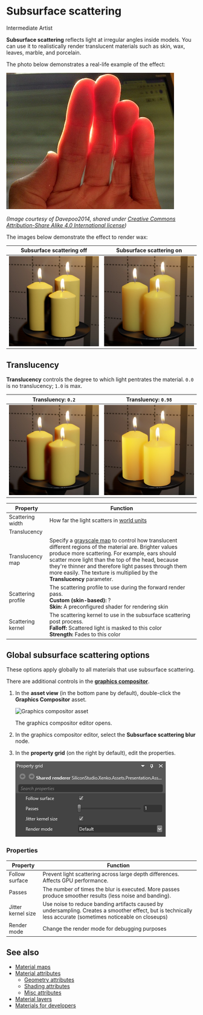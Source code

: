 # Subsurface scattering

<span class="label label-doc-level">Intermediate</span>
<span class="label label-doc-audience">Artist</span>

**Subsurface scattering** reflects light at irregular angles inside models. You can use it to realistically render translucent materials such as skin, wax, leaves, marble, and porcelain.

The photo below demonstrates a real-life example of the effect:

![Photo](media/skin-subsurface-scattering-photo.jpg)

*(Image courtesy of Davepoo2014, shared under [Creative Commons Attribution-Share Alike 4.0 International license](https://creativecommons.org/licenses/by-sa/4.0/deed.en))*

The images below demonstrate the effect to render wax:

| Subsurface scattering off           | Subsurface scattering on
|--------------------|--------------------
| ![On](media/candles-ss-off.jpg)   | ![Off](media/candles-ss-on.jpg)

## Translucency

**Translucency** controls the degree to which light pentrates the material. `0.0` is no translucency; `1.0` is max.

| Transluency: `0.2`           | Transluency: `0.98`
|--------------------|--------------------
| ![On](media/candles-translucency-02.jpg)   | ![Off](media/candles-translucency-98.jpg)

| Property           | Function
|--------------------|--------------------
| Scattering width   | How far the light scatters in [world units](../../game-studio/world-units.md)
| Translucency       | 
| Translucency map   | Specify a [grayscale map](material-maps.md) to control how translucent different regions of the material are. Brighter values produce more scattering. For example, ears should scatter more light than the top of the head, because they're thinner and therefore light passes through them more easily. The texture is multiplied by the **Translucency** parameter.
| Scattering profile | The scattering profile to use during the forward render pass. <br>**Custom (skin-based):** ? <br>**Skin:** A preconfigured shader for rendering skin
| Scattering kernel  | The scattering kernel to use in the subsurface scattering post process. <br>**Falloff:** Scattered light is masked to this color <br>**Strength:** Fades to this color

## Global subsurface scattering options

These options apply globally to all materials that use subsurface scattering.

There are additional controls in the **[graphics compositor](../graphics/graphics-compositor/index.md)**.

1. In the **asset view** (in the bottom pane by default), double-click the **Graphics Compositor** asset.

    ![Graphics compositor asset](../graphics-compositor/media/graphics-compositor-asset.png)

    The graphics compositor editor opens.

2. In the graphics compositor editor, select the **Subsurface scattering blur** node.

3. In the **property grid** (on the right by default), edit the properties.

    ![Subsurface scattering blur](media/subsurface-scattering-blur-properties.png)

### Properties

| Property           | Function                                                        
|--------------------|-----------
| Follow surface     | Prevent light scattering across large depth differences. Affects GPU performance.
| Passes             | The number of times the blur is executed. More passes produce smoother results (less noise and banding).
| Jitter kernel size | Use noise to reduce banding artifacts caused by undersampling. Creates a smoother effect, but is technically less accurate (sometimes noticeable on closeups)
| Render mode        | Change the render mode for debugging purposes

## See also

* [Material maps](material-maps.md)
* [Material attributes](material-attributes.md)
    * [Geometry attributes](geometry-attributes.md)
    * [Shading attributes](shading-attributes.md)
    * [Misc attributes](misc-attributes.md)
* [Material layers](material-layers.md)
* [Materials for developers](materials-for-developers.md)
